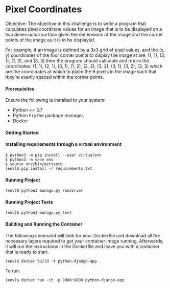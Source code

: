 # Pixel Coordinates

Objective: The objective in this challenge is to write a program that calculates pixel coordinate values for an image that is to be displayed on a two dimensional surface given the dimensions of the image and the corner points of the image as it is to be displayed.

For example, if an image is defined by a 3x3 grid of pixel values, and the (x, y) coordinates of the four corner points to display the image at are: (1, 1), (3, 1), (1, 3), and (3, 3) then the program should calculate and return the coordinates: (1, 1), (2, 1), (3, 1), (1, 2), (2, 2), (3, 2), (3, 1), (3, 2), (3, 3) which are the coordinates at which to place the 9 pixels in the image such that they’re evenly spaced within the corner points.

#### Prerequisites
Ensure the following is installed to your system:

- Python >= 3.7
- Python `Pip` the package manager.
- Docker

#### Getting Started

#### Installing requirements through a virtual environment

```
$ python3 -m pip install --user virtualenv
$ python3 -m venv env
$ source env/bin/activate
(env)$ pip install -r requirements.txt
```
#### Running Project

```
(env)$ python3 manage.py runserver
```

#### Running Project Tests

```
(env)$ python3 manage.py test
```

#### Building and Running the Container
The following command will look for your Dockerfile and download 
all the necessary layers required to get your container image running. 
Afterwards, it will run the instructions in the Dockerfile and leave 
you with a container that is ready to start.

```
(env)$ docker build -t python-django-app .
```

To run:
```
(env)$ docker run -it -p 8000:8000 python-django-app
```
